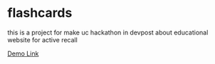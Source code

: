 # flashcards
this is a project for make uc hackathon in devpost about educational website for active recall 

[Demo Link]()